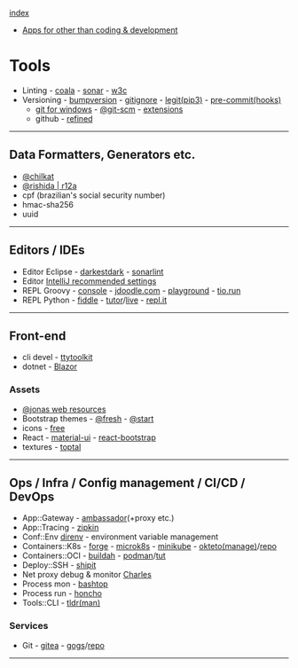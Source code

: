 [index](README.md#dev-links)

* [Apps for other than coding & development](https://www.notion.so/Apps-a0911d71491446678fb3c3a8233cbe5b)

# Tools

* Linting - [coala](https://coala.io/) - [sonar](https://www.sonarqube.org/) - [w3c](https://validator.w3.org/#validate_by_input)
* Versioning - [bumpversion](https://github.com/peritus/bumpversion) - [gitignore](https://github.com/github/gitignore) - [legit(pip3)](https://github.com/kennethreitz/legit) - [pre-commit(hooks)](https://pre-commit.com/)
  - [git for windows](https://gitforwindows.org/) - [@git-scm](https://git-scm.com/download/win) - [extensions](https://github.com/gitextensions/gitextensions#downloads)
  - github - [refined](https://github.com/sindresorhus/refined-github)

---

## Data Formatters, Generators etc.

* [@chilkat](https://tools.chilkat.io/)
* [@rishida | r12a](https://r12a.github.io/)
* cpf (brazilian's social security number)
* hmac-sha256
* uuid

---

## Editors / IDEs

* Editor Eclipse - [darkestdark](https://marketplace.eclipse.org/content/darkest-dark-theme-devstyle) - [sonarlint](https://marketplace.eclipse.org/content/sonarlint)
* Editor [IntelliJ recommended settings](https://darekkay.com/blog/intellij-idea-settings/)
* REPL Groovy - [console](https://groovyconsole.appspot.com/) - [jdoodle.com](https://www.jdoodle.com/execute-groovy-online) - [playground](https://groovy-playground.appspot.com/) - [tio.run](https://tio.run/#groovy)
* REPL Python - [fiddle](http://pythonfiddle.com/) - [tutor](http://pythontutor.com/)/[live](http://pythontutor.com/live.html#mode=edit) - [repl.it](https://repl.it/languages/python3)

---

## Front-end

* cli devel - [ttytoolkit](https://ttytoolkit.org/)
* dotnet - [Blazor](https://dotnet.microsoft.com/apps/aspnet/web-apps/blazor)

### Assets

* [@jonas web resources](http://codingheroes.io/resources/)
* Bootstrap themes - [@fresh](https://freshdesignweb.com/free-bootstrap-templates/) - [@start](https://startbootstrap.com/)
* icons - [free](https://icon-library.net/)
* React - [material-ui](https://material-ui.com/) - [react-bootstrap](https://react-bootstrap.github.io/)
* textures - [toptal](https://www.toptal.com/designers/subtlepatterns/)

---

## Ops / Infra / Config management / CI/CD / DevOps

* App::Gateway - [ambassador](https://www.getambassador.io/products/api-gateway/)(+proxy etc.)
* App::Tracing - [zipkin](https://zipkin.io/)
* Conf::Env [direnv](https://direnv.net/) - environment variable management
* Containers::K8s - [forge](https://forge.sh/) - [microk8s](https://microk8s.io/) - [minikube](https://minikube.sigs.k8s.io/) - [okteto(manage)](https://okteto.com/)/[repo](https://github.com/okteto/okteto)
* Containers::OCI - [buildah](https://buildah.io/) - [podman](https://podman.io/)/[tut](https://developers.redhat.com/blog/2019/01/15/podman-managing-containers-pods/)
* Deploy::SSH - [shipit](https://github.com/sapegin/shipit)
* Net proxy debug & monitor [Charles](https://www.charlesproxy.com/)
* Process mon - [bashtop](https://github.com/aristocratos/bashtop)
* Process run - [honcho](https://github.com/nickstenning/honcho)
* Tools::CLI - [tldr(man)](https://github.com/tldr-pages/tldr)

### Services

* Git - [gitea](https://gitea.io/en-us/) - [gogs](https://gogs.io/)/[repo](https://github.com/gogs/gogs)

---
